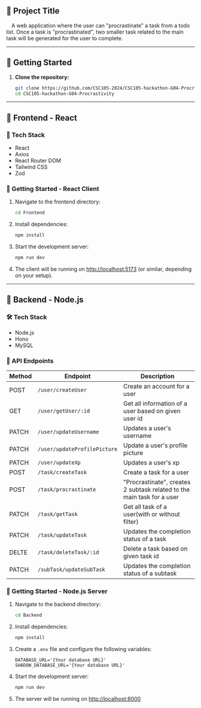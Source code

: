 ## :pushpin: Project Title

&emsp;A web application where the user can "procrastinate" a task from a todo list. Once a task is "procrastinated", two smaller task related to the main task will be generated for the user to complete.

---

## :rocket: Getting Started

1. **Clone the repository:**
   ```bash
   git clone https://github.com/CSC105-2024/CSC105-hackathon-G04-Procrastivity.git
   cd CSC105-hackathon-G04-Procrastivity
   ```

---

## :hammer: Frontend - React

### :wrench: Tech Stack

- React
- Axios
- React Router DOM
- Tailwind CSS
- Zod

### :rocket: Getting Started - React Client

1. Navigate to the frontend directory:
   ```bash
   cd Frontend
   ```

2. Install dependencies:
   ```bash
   npm install
   ```

3. Start the development server:
   ```bash
   npm run dev
   ```

4. The client will be running on [http://localhost:5173](http://localhost:5173) (or similar, depending on your setup).

---

## :wrench: Backend - Node.js

### :hammer_and_wrench: Tech Stack

- Node.js
- Hono
- MySQL

### :electric_plug: API Endpoints

| Method | Endpoint                     | Description                                                            |
|--------|------------------------------|------------------------------------------------------------------------|
| POST   | `/user/createUser`           | Create an account for a user                                           |
| GET    | `/user/getUser/:id`          | Get all information of a user based on given user id                   |
| PATCH  | `/user/updateUsername`       | Updates a user's username                                              |
| PATCH  | `/user/updateProfilePicture` | Update a user's profile picture                                        |
| PATCH  | `/user/updateXp`             | Updates a user's xp                                                    |
| POST   | `/task/createTask`           | Create a task for a user                                               |
| POST   | `/task/procrastinate`        | "Procrastinate", creates 2 subtask related to the main task for a user |
| PATCH  | `/task/getTask`              | Get all task of a user(with or without filter)                         |
| PATCH  | `/task/updateTask`           | Updates the completion status of a task                                |
| DELTE  | `/task/deleteTask/:id`       | Delete a task based on given task id                                   |
| PATCH  | `/subTask/updateSubTask`     | Updates the completion status of a subtask                             |

### :rocket: Getting Started - Node.js Server

1. Navigate to the backend directory:
   ```bash
   cd Backend
   ```

2. Install dependencies:
   ```bash
   npm install
   ```

3. Create a `.env` file and configure the following variables:
   ```
   DATABASE_URL='{Your database URL}'
   SHADOW_DATABASE_URL='{Your database URL}'
   ```

4. Start the development server:
   ```bash
   npm run dev
   ```

5. The server will be running on [http://localhost:8000](http://localhost:8000)
